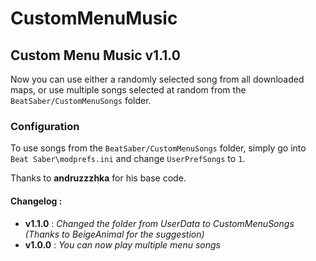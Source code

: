 # CustomMenuMusic

## Custom Menu Music v1.1.0
Now you can use either a randomly selected song from all downloaded maps, or use multiple songs selected at random from the `BeatSaber/CustomMenuSongs` folder.

### Configuration
To use songs from the `BeatSaber/CustomMenuSongs` folder, simply go into `Beat Saber\modprefs.ini` and change `UserPrefSongs` to `1`. 

Thanks to **andruzzzhka** for his base code.

#### Changelog :
- **v1.1.0** : *Changed the folder from UserData to CustomMenuSongs (Thanks to BeigeAnimal for the suggestion)*
- **v1.0.0** : *You can now play multiple menu songs*

